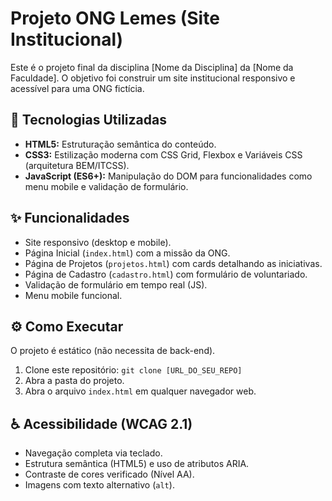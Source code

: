 # Projeto ONG Lemes (Site Institucional)

Este é o projeto final da disciplina [Nome da Disciplina] da [Nome da Faculdade]. O objetivo foi construir um site institucional responsivo e acessível para uma ONG fictícia.

## 🚀 Tecnologias Utilizadas

* **HTML5:** Estruturação semântica do conteúdo.
* **CSS3:** Estilização moderna com CSS Grid, Flexbox e Variáveis CSS (arquitetura BEM/ITCSS).
* **JavaScript (ES6+):** Manipulação do DOM para funcionalidades como menu mobile e validação de formulário.

## ✨ Funcionalidades

* Site responsivo (desktop e mobile).
* Página Inicial (`index.html`) com a missão da ONG.
* Página de Projetos (`projetos.html`) com cards detalhando as iniciativas.
* Página de Cadastro (`cadastro.html`) com formulário de voluntariado.
* Validação de formulário em tempo real (JS).
* Menu mobile funcional.

## ⚙️ Como Executar

O projeto é estático (não necessita de back-end).

1.  Clone este repositório: `git clone [URL_DO_SEU_REPO]`
2.  Abra a pasta do projeto.
3.  Abra o arquivo `index.html` em qualquer navegador web.

## ♿ Acessibilidade (WCAG 2.1)

* Navegação completa via teclado.
* Estrutura semântica (HTML5) e uso de atributos ARIA.
* Contraste de cores verificado (Nível AA).
* Imagens com texto alternativo (`alt`).